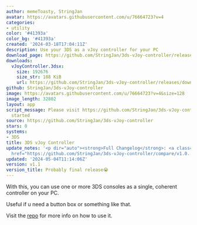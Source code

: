 ```yaml
---
author: memeToasty, StringJan
avatar: https://avatars.githubusercontent.com/u/76664723?v=4
categories:
- utility
color: '#41393a'
color_bg: '#41393a'
created: '2024-03-18T17:04:11Z'
description: Use your 3DS as a vJoy controller for your PC
download_page: https://github.com/StringJan/3ds-vJoy-controller/releases
downloads:
  vJoyController.3dsx:
    size: 192676
    size_str: 188 KiB
    url: https://github.com/StringJan/3ds-vJoy-controller/releases/download/v1.1/vJoyController.3dsx
github: StringJan/3ds-vJoy-controller
image: https://avatars.githubusercontent.com/u/76664723?v=4&size=128
image_length: 32802
layout: app
script_message: Please visit https://github.com/StringJan/3ds-vJoy-controller to get
  started
source: https://github.com/StringJan/3ds-vJoy-controller
stars: 0
systems:
- 3DS
title: 3DS vJoy Controller
update_notes: '<p dir="auto"><strong>Full Changelog</strong>: <a class="commit-link"
  href="https://github.com/StringJan/3ds-vJoy-controller/compare/v1.0...v1.1"><tt>v1.0...v1.1</tt></a></p>'
updated: '2024-05-04T11:14:06Z'
version: v1.1
version_title: Probably final release😭
---
```

With this, you can use one or more 3DS consoles as a single, coherent controller on your PC.

Useful if u need a button box or something like that.

Visit the [repo](https://github.com/StringJan/3ds-vJoy-controller) for more info on how to use it.